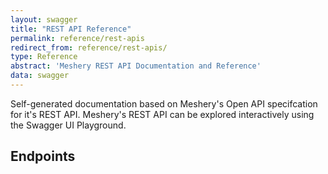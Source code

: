 ```yaml
---
layout: swagger
title: "REST API Reference"
permalink: reference/rest-apis
redirect_from: reference/rest-apis/
type: Reference
abstract: 'Meshery REST API Documentation and Reference'
data: swagger
---
```


Self-generated documentation based on Meshery's Open API specifcation for it's REST API.  Meshery's REST API can be explored interactively using the Swagger UI Playground.

## Endpoints

